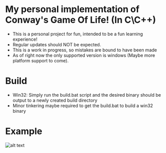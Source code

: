# My personal implementation of Conway's Game Of Life! (In C\C++)
* This is a personal project for fun, intended to be a fun learning experience! 
* Regular updates should NOT be expected.
* This is a work in progress, so mistakes are bound to have been made
* As of right now the only supported version is windows (Maybe more platform support to come).

# Build
 * Win32: Simply run the build.bat script and the desired binary should be output to a newly created build directory
 * Minor tinkering maybe required to get the build.bat to build a win32 binary
 
# Example
![alt text](https://i.imgur.com/3IlNng0.gif)
